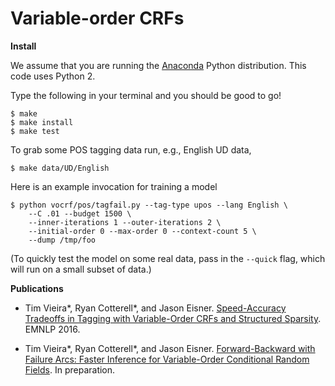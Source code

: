 Variable-order CRFs
===================

**Install**

We assume that you are running the
[Anaconda](https://www.continuum.io/downloads) Python distribution. This code uses Python 2.

Type the following in your terminal and you should be good to go!

    $ make
    $ make install
    $ make test

To grab some POS tagging data run, e.g., English UD data,

    $ make data/UD/English

Here is an example invocation for training a model

    $ python vocrf/pos/tagfail.py --tag-type upos --lang English \
        --C .01 --budget 1500 \
        --inner-iterations 1 --outer-iterations 2 \
        --initial-order 0 --max-order 0 --context-count 5 \
        --dump /tmp/foo

(To quickly test the model on some real data, pass in the `--quick` flag, which
will run on a small subset of data.)


**Publications**

* Tim Vieira\*, Ryan Cotterell\*, and Jason Eisner.
  [Speed-Accuracy Tradeoffs in Tagging with Variable-Order CRFs and Structured Sparsity](http://timvieira.github.com/doc/2016-emnlp-vocrf.pdf).
  EMNLP 2016.

* Tim Vieira\*, Ryan Cotterell\*, and Jason Eisner.
  [Forward-Backward with Failure Arcs: Faster Inference for Variable-Order Conditional Random Fields](http://timvieira.github.io/doc/2018-draft-vocrf2.pdf).
  In preparation.
